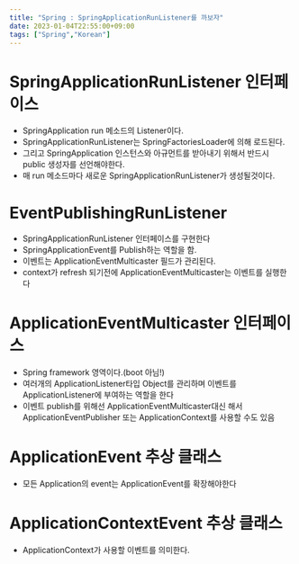 ```yaml
---
title: "Spring : SpringApplicationRunListener를 까보자"
date: 2023-01-04T22:55:00+09:00
tags: ["Spring","Korean"]
---
```


# SpringApplicationRunListener 인터페이스
- SpringApplication run 메소드의 Listener이다.
- SpringApplicationRunListener는 SpringFactoriesLoader에 의해 로드된다. 
- 그리고 SpringApplication 인스턴스와 아규먼트를 받아내기 위해서 반드시 public 생성자를 선언해야한다.
- 매 run 메소드마다 새로운 SpringApplicationRunListener가 생성될것이다.
# EventPublishingRunListener
- SpringApplicationRunListener 인터페이스를 구현한다
- SpringApplicationEvent를 Publish하는 역할을 함.
- 이벤트는 ApplicationEventMulticaster 필드가 관리된다.
- context가 refresh 되기전에 ApplicationEventMulticaster는 이벤트를 실행한다
# ApplicationEventMulticaster 인터페이스
- Spring framework 영역이다.(boot 아님!)
- 여러개의 ApplicationListener타입 Object를 관리하며 이벤트를 ApplicationListener에 부여하는 역할을 한다
- 이벤트 publish를 위해선 ApplicationEventMulticaster대신 해서 ApplicationEventPublisher 또는 ApplicationContext를 사용할 수도 있음
# ApplicationEvent 추상 클래스
- 모든 Application의 event는 ApplicationEvent를 확장해야한다
# ApplicationContextEvent 추상 클래스
- ApplicationContext가 사용할 이벤트를 의미한다.